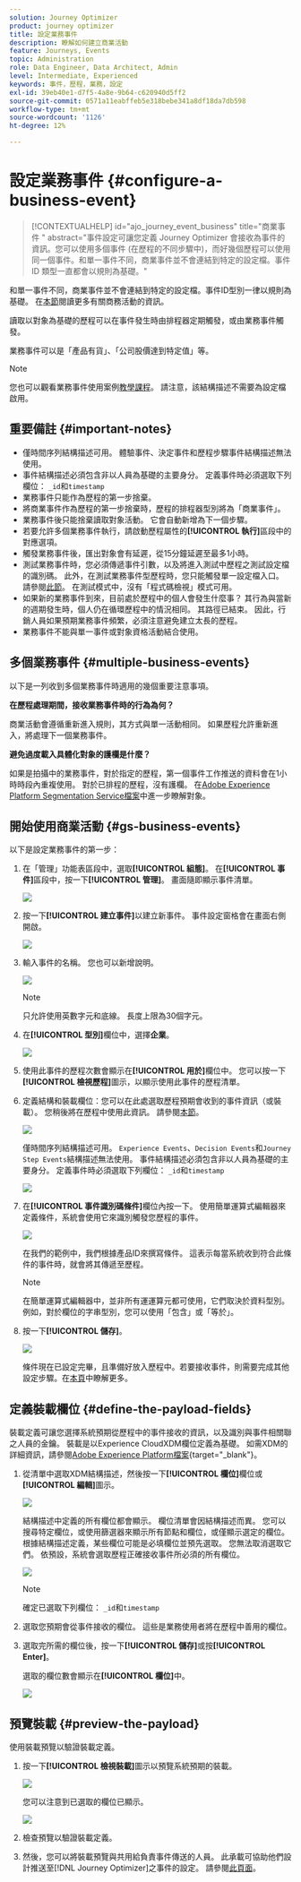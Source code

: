 ```yaml
---
solution: Journey Optimizer
product: journey optimizer
title: 設定業務事件
description: 瞭解如何建立商業活動
feature: Journeys, Events
topic: Administration
role: Data Engineer, Data Architect, Admin
level: Intermediate, Experienced
keywords: 事件，歷程，業務，設定
exl-id: 39eb40e1-d7f5-4a8e-9b64-c620940d5ff2
source-git-commit: 0571a11eabffeb5e318bebe341a8df18da7db598
workflow-type: tm+mt
source-wordcount: '1126'
ht-degree: 12%

---
```


# 設定業務事件 {#configure-a-business-event}

>[!CONTEXTUALHELP]
>id="ajo_journey_event_business"
>title="商業事件 "
>abstract="事件設定可讓您定義 Journey Optimizer 會接收為事件的資訊。您可以使用多個事件 (在歷程的不同步驟中)，而好幾個歷程可以使用同一個事件。和單一事件不同，商業事件並不會連結到特定的設定檔。事件 ID 類型一直都會以規則為基礎。"

和單一事件不同，商業事件並不會連結到特定的設定檔。事件ID型別一律以規則為基礎。 在[本節](../event/about-events.md)閱讀更多有關商務活動的資訊。

讀取以對象為基礎的歷程可以在事件發生時由排程器定期觸發，或由業務事件觸發。

業務事件可以是「產品有貨」、「公司股價達到特定值」等。

>[!NOTE]
>
>您也可以觀看業務事件使用案例[教學課程](https://experienceleague.adobe.com/docs/journey-optimizer-learn/tutorials/create-journeys/use-case-business-event.html)。 請注意，該結構描述不需要為設定檔啟用。

## 重要備註 {#important-notes}

* 僅時間序列結構描述可用。 體驗事件、決定事件和歷程步驟事件結構描述無法使用。
* 事件結構描述必須包含非以人員為基礎的主要身分。 定義事件時必須選取下列欄位： `_id`和`timestamp`
* 業務事件只能作為歷程的第一步捨棄。
* 將商業事件作為歷程的第一步捨棄時，歷程的排程器型別將為「商業事件」。
* 業務事件後只能捨棄讀取對象活動。 它會自動新增為下一個步驟。
* 若要允許多個業務事件執行，請啟動歷程屬性的&#x200B;**[!UICONTROL 執行]**&#x200B;區段中的對應選項。
* 觸發業務事件後，匯出對象會有延遲，從15分鐘延遲至最多1小時。
* 測試業務事件時，您必須傳遞事件引數，以及將進入測試中歷程之測試設定檔的識別碼。 此外，在測試業務事件型歷程時，您只能觸發單一設定檔入口。 請參閱[此節](../building-journeys/testing-the-journey.md#test-business)。 在測試模式中，沒有「程式碼檢視」模式可用。
* 如果新的業務事件到來，目前處於歷程中的個人會發生什麼事？ 其行為與當新的週期發生時，個人仍在循環歷程中的情況相同。 其路徑已結束。 因此，行銷人員如果預期業務事件頻繁，必須注意避免建立太長的歷程。
* 業務事件不能與單一事件或對象資格活動結合使用。

## 多個業務事件 {#multiple-business-events}

以下是一列收到多個業務事件時適用的幾個重要注意事項。

**在歷程處理期間，接收業務事件時的行為為何？**

商業活動會遵循重新進入規則，其方式與單一活動相同。 如果歷程允許重新進入，將處理下一個業務事件。

**避免過度載入具體化對象的護欄是什麼？**

如果是拍攝中的業務事件，對於指定的歷程，第一個事件工作推送的資料會在1小時時段內重複使用。 對於已排程的歷程，沒有護欄。 在[Adobe Experience Platform Segmentation Service檔案](https://experienceleague.adobe.com/docs/experience-platform/segmentation/home.html?lang=zh-Hant)中進一步瞭解對象。

## 開始使用商業活動 {#gs-business-events}

以下是設定業務事件的第一步：

1. 在「管理」功能表區段中，選取&#x200B;**[!UICONTROL 組態]**。 在&#x200B;**[!UICONTROL 事件]**&#x200B;區段中，按一下&#x200B;**[!UICONTROL 管理]**。 畫面隨即顯示事件清單。

   ![](assets/jo-event1.png)

1. 按一下&#x200B;**[!UICONTROL 建立事件]**&#x200B;以建立新事件。 事件設定窗格會在畫面右側開啟。

   ![](assets/jo-event2.png)

1. 輸入事件的名稱。 您也可以新增說明。

   ![](assets/jo-event3-business.png)

   >[!NOTE]
   >
   >只允許使用英數字元和底線。 長度上限為30個字元。

1. 在&#x200B;**[!UICONTROL 型別]**&#x200B;欄位中，選擇&#x200B;**企業**。

   ![](assets/jo-event3bis-business.png)

1. 使用此事件的歷程次數會顯示在&#x200B;**[!UICONTROL 用於]**&#x200B;欄位中。 您可以按一下&#x200B;**[!UICONTROL 檢視歷程]**&#x200B;圖示，以顯示使用此事件的歷程清單。

1. 定義結構和裝載欄位：您可以在此處選取歷程預期會收到的事件資訊（或裝載）。 您稍後將在歷程中使用此資訊。 請參閱[本節](../event/about-creating-business.md#define-the-payload-fields)。

   ![](assets/jo-event5-business.png)

   僅時間序列結構描述可用。 `Experience Events`、`Decision Events`和`Journey Step Events`結構描述無法使用。 事件結構描述必須包含非以人員為基礎的主要身分。 定義事件時必須選取下列欄位： `_id`和`timestamp`

   ![](assets/test-profiles-4.png)

1. 在&#x200B;**[!UICONTROL 事件識別碼條件]**&#x200B;欄位內按一下。 使用簡單運算式編輯器來定義條件，系統會使用它來識別觸發您歷程的事件。

   ![](assets/jo-event6-business.png)

   在我們的範例中，我們根據產品ID來撰寫條件。 這表示每當系統收到符合此條件的事件時，就會將其傳遞至歷程。

   >[!NOTE]
   >
   >在簡單運算式編輯器中，並非所有運運算元都可使用，它們取決於資料型別。 例如，對於欄位的字串型別，您可以使用「包含」或「等於」。

1. 按一下&#x200B;**[!UICONTROL 儲存]**。

   ![](assets/journey7-business.png)

   條件現在已設定完畢，且準備好放入歷程中。若要接收事件，則需要完成其他設定步驟。在[本頁](../event/additional-steps-to-send-events-to-journey.md)中瞭解更多。

## 定義裝載欄位 {#define-the-payload-fields}

裝載定義可讓您選擇系統預期從歷程中的事件接收的資訊，以及識別與事件相關聯之人員的金鑰。 裝載是以Experience CloudXDM欄位定義為基礎。 如需XDM的詳細資訊，請參閱[Adobe Experience Platform檔案](https://experienceleague.adobe.com/docs/experience-platform/xdm/home.html?lang=zh-Hant){target="_blank"}。

1. 從清單中選取XDM結構描述，然後按一下&#x200B;**[!UICONTROL 欄位]**&#x200B;欄位或&#x200B;**[!UICONTROL 編輯]**&#x200B;圖示。

   ![](assets/journey8-business.png)

   結構描述中定義的所有欄位都會顯示。 欄位清單會因結構描述而異。 您可以搜尋特定欄位，或使用篩選器來顯示所有節點和欄位，或僅顯示選定的欄位。 根據結構描述定義，某些欄位可能是必填欄位並預先選取。 您無法取消選取它們。 依預設，系統會選取歷程正確接收事件所必須的所有欄位。

   ![](assets/journey9-business.png)

   >[!NOTE]
   >
   > 確定已選取下列欄位： `_id`和`timestamp`

1. 選取您預期會從事件接收的欄位。 這些是業務使用者將在歷程中善用的欄位。

1. 選取完所需的欄位後，按一下&#x200B;**[!UICONTROL 儲存]**&#x200B;或按&#x200B;**[!UICONTROL Enter]**。

   選取的欄位數會顯示在&#x200B;**[!UICONTROL 欄位]**&#x200B;中。

   ![](assets/journey12-business.png)

## 預覽裝載 {#preview-the-payload}

使用裝載預覽以驗證裝載定義。

1. 按一下&#x200B;**[!UICONTROL 檢視裝載]**&#x200B;圖示以預覽系統預期的裝載。

   ![](assets/journey13-business.png)

   您可以注意到已選取的欄位已顯示。

   ![](assets/journey14-business.png)

1. 檢查預覽以驗證裝載定義。

1. 然後，您可以將裝載預覽與共用給負責事件傳送的人員。 此承載可協助他們設計推送至[!DNL Journey Optimizer]之事件的設定。 請參閱[此頁面](../event/additional-steps-to-send-events-to-journey.md)。
